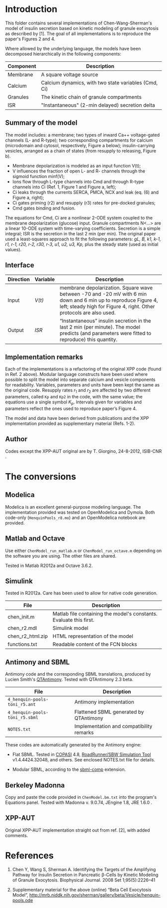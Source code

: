Introduction
============


This folder contains several implementations of Chen-Wang-Sherman's
model of insulin secretion based on kinetic modeling of granule
exocytosis as described by [1]. The goal of all implementations is to
reproduce the paper's Figures 2 and 4.

Where allowed by the underlying language, the models have been
decomposed hierarchically in the following components:

Component | Description                                          
----------|-----------------------------------------------------
Membrane  | A square voltage source                              
Calcium   | Calcium dynamics, with two state variables (Cmd, Ci) 
Granules  | The kinetic chain of granule compartments            
ISR       | "Instantaneous" (2-min delayed) secretion delta      


Summary of the model
-------------

The model includes: a membrane; two types of inward Ca++ voltage-gated
channels (L- and R-type); two corresponding compartments for calcium
(microdomain and cytosol, respectively, Figure a below);
insulin-carrying vesicles, arranged as a chain of states (from
resupply to releasing, Figure b).

*	Membrane depolarization is modeled as an input function V(t); 
*	V influences the fraction of open L- and R- channels through the sigmoid function minf(V);
*	Ions flow through L-type channels into Cmd and through R-type channels into Ci (Ref. 1, Figure 1 and Figure a, left);
*	Ci leaks through the currents SERCA, PMCA, NCX and leak (eq. (6) and Figure a, right);
*	Ci gates priming (r2) and resupply (r3) rates for pre-docked granules;
*	Cmd gates binding and fusion.

The equations for Cmd, Ci are a nonlinear 2-ODE system coupled to the
membrane depolarization (glucose) input. Granule compartments N<…> are
a linear 10-ODE system with time-varying coefficients. Secretion is a
simple integral; ISR is the secretion in the last 2 min (per min). The
original paper used a least-squares approach to fit the following
parameters: *gL, B, k1, k-1, r1, r-1, r20, r-2, r30, r-3, u1, u2, u3,
Kp,* plus the steady state (used as initial values).


Interface
---------

Direction | Variable | Description
----------|-----|--------
Input	  | *V(t)* | 	membrane depolarization. Square wave between -70 and -20 mV with 6 min down and 6 min up to reproduce Figure 4, left; steady high for Figure 4, right. Other protocols are also used.
Output    | *ISR* |	“Instantaneous” insulin secretion in the last 2 min (per minute). The model predicts (and parameters were fitted to reproduce) this quantity.



Implementation remarks
----------------------

Each of the implementations is a refactoring of the original XPP code
(found in Ref. 2 above). Modular language constructs have been used
where possible to split the model into separate calcium and vesicle
components for readability.  Variables, parameters and units have been
kept the same as the original code. Resupply rates $r_1$ and $r_2$ are
affected by two different parameters, called `Kp` and `Kp2` in the code,
with the same value; the equations use a single symbol $K_p$. Intervals
given for variables and parameters reflect the ones used to reproduce
paper’s Figure 4.

The model and data have been derived from publications and the XPP
implementation provided as supplementary material (Refs. 1-2).



Author
------

Codes except the XPP-AUT original are by T. Giorgino, 24-8-2012,
ISIB-CNR .





The conversions
============

## Modelica

Modelica is an excellent general-purpose modeling language. The
implementation provided was tested on OpenModelica and Dymola.  Both
code-only (`HenquinPools_r8.mo`) and an OpenModelica notebook are
provided.



## Matlab and Octave

Use either `ChenModel_run_matlab.m` or `ChenModel_run_octave.m`
depending on the software you are using. The other files are shared.

Tested in Matlab R2012a and Octave 3.6.2.


## Simulink

Tested in R2012a. Care has been used to allow for native code
generation.

File | Description
-----|----
chen_init.m		|	Matlab file containing the model's constants. Evaluate this first.
chen_r2.mdl   		| Simulink model
chen_r2_html.zip  	| HTML representation of the model
functions.txt		| Readable content of the FCN blocks



## Antimony and SBML

Antimony code and the corresponding SBML translations, produced by
Lucien Smith's [QTAntimony](http://antimony.sourceforge.net/). Tested
with QTAntimony 2.3 beta.


File | Description 
-----|---------
`4_henquin-pools-toni_r5.ant`	| Antimony implementation
`4_henquin-pools-toni_r5.sbml`	| Flattened SBML generated by QTAntimony
`NOTES.txt` 			| Implementation and compatibility remarks

These codes are automatically generated by the Antimony engine:

* Flat SBML. Tested in [COPASI](http://www.copasi.org) 4.8, [RoadRunner/SBW
  Simulation Tool](http://sbw.sourceforge.net) v1.4.4424.32048, and 
  others. See enclosed NOTES.txt file for details.

* Modular SBML, according to the
  [sbml-comp](http://sbml.org/Documents/Specifications/SBML_Level_3/Packages/comp)
  extension.



## Berkeley Madonna

Copy and paste the code provided in `ChenModel.bm.txt` into the
program's Equations panel. Tested with Madonna v. 9.0.74, JEngine 1.8,
JRE 1.6.0 .


## XPP-AUT

Original XPP-AUT implementation straight out from ref. [2], with added
comments.


References
==========

1. Chen Y, Wang S, Sherman A. Identifying the Targets of the
   Amplifying Pathway for Insulin Secretion in Pancreatic β-Cells by
   Kinetic Modeling of Granule Exocytosis. Biophysical Journal. 2008
   Set 1;95(5):2226–41

2. Supplementary material for the above (online) “Beta Cell Exocytosis
   Model”,
   http://mrb.niddk.nih.gov/sherman/gallery/beta/Vesicle/henquin-pools.ode



